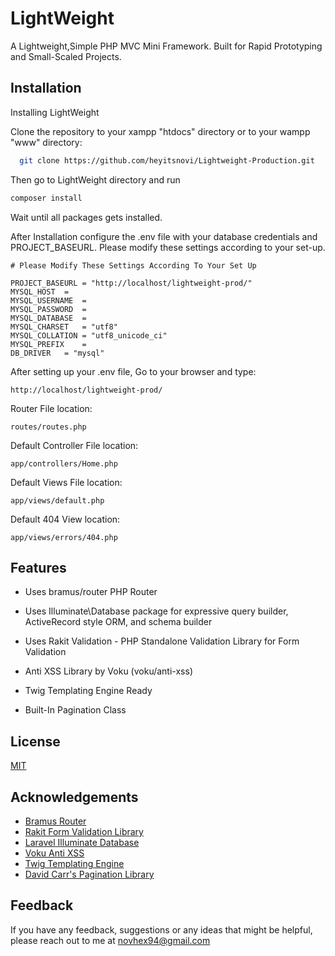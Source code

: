 # LightWeight

A Lightweight,Simple PHP MVC Mini Framework. Built for Rapid Prototyping and Small-Scaled Projects.


## Installation

Installing LightWeight

Clone the repository to your xampp "htdocs" directory or to your wampp "www" directory:

```bash
  git clone https://github.com/heyitsnovi/Lightweight-Production.git
```
Then go to LightWeight directory and run

```bash
composer install
```
Wait until all packages gets installed.

After Installation configure the .env file with your database credentials and  PROJECT_BASEURL. Please modify these settings according to your set-up.

```
# Please Modify These Settings According To Your Set Up

PROJECT_BASEURL = "http://localhost/lightweight-prod/"
MYSQL_HOST	= 
MYSQL_USERNAME  = 
MYSQL_PASSWORD  = 
MYSQL_DATABASE  = 
MYSQL_CHARSET   = "utf8"
MYSQL_COLLATION = "utf8_unicode_ci"
MYSQL_PREFIX	= 
DB_DRIVER	= "mysql"

```
After setting up your .env file, Go to your browser and type:

```
http://localhost/lightweight-prod/

```

Router File location:

```
routes/routes.php

```

Default Controller File location:

```
app/controllers/Home.php
```


Default Views File location:

```
app/views/default.php

```

Default 404 View location:

```
app/views/errors/404.php
```
    
## Features

- Uses bramus/router PHP Router

- Uses Illuminate\Database package for expressive query builder, ActiveRecord style ORM, and schema builder

- Uses Rakit Validation - PHP Standalone Validation Library for Form Validation

- Anti XSS Library by Voku (voku/anti-xss)

- Twig Templating Engine Ready

- Built-In Pagination Class


## License

[MIT](https://choosealicense.com/licenses/mit/)


## Acknowledgements

 - [Bramus Router](https://github.com/bramus/router)
 - [Rakit Form Validation Library](https://github.com/rakit/validation)
 - [Laravel Illuminate Database](https://github.com/illuminate/database)
 - [Voku Anti XSS](https://github.com/voku/anti-xss)
 - [Twig Templating Engine](https://github.com/twigphp/Twig)
 - [David Carr's Pagination Library](https://github.com/dcblogdev/pagination)
 
## Feedback

If you have any feedback, suggestions or any ideas that might be helpful, please reach out to me at novhex94@gmail.com

